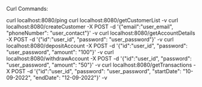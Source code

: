
Curl Commands: 

curl localhost:8080/ping
curl localhost:8080/getCustomerList -v
curl localhost:8080/createCustomer -X POST -d '{"email":"user_email", "phoneNumber": "user_contact"}' -v
curl localhost:8080/getAccountDetails -X POST -d '{"id":"user_id", "password": "user_password"}' -v
curl localhost:8080/depositAccount -X POST -d '{"id":"user_id", "password": "user_password", "amount": "100"}' -v
curl localhost:8080/withdrawAccount -X POST -d '{"id":"user_id", "password": "user_password", "amount": "50"}' -v
curl localhost:8080/getTransactions -X POST -d '{"id":"user_id", "password": "user_password", "startDate": "10-09-2022", "endDate": "12-09-2022"}' -v
                                    